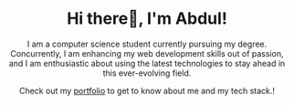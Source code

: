 <h1 align="center">Hi there👋, I'm Abdul!</h1>
<p align="center">I am a computer science student currently pursuing my degree. Concurrently, I am enhancing my web development skills out of passion, and I am enthusiastic about using the latest technologies to stay ahead in this ever-evolving field.</p>
<!-- <h1> Skills </h1>
<ul>
  <li>JavaScript</li>
  <li>Reactjs</li>
  <li>Nextjs</li>
  <li>Tailwind CSS</li>
  <li>Firebase</li>
</ul> -->
<p align="center">Check out my <a href="https://moeidejaz.netlify.app">portfolio</a> to get to know about me and my tech stack.!</p>
